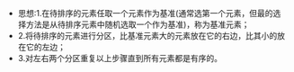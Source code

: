 - 思想:1.在待排序的元素任取一个元素作为基准(通常选第一个元素，但最的选择方法是从待排序元素中随机选取一个作为基准)，称为基准元素；
- 2.将待排序的元素进行分区，比基准元素大的元素放在它的右边，比其小的放在它的左边；
- 3.对左右两个分区重复以上步骤直到所有元素都是有序的。